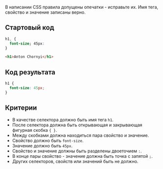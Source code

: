 В написании CSS правила допущены опечатки - исправьте их. Имя тега, свойство и
значение записаны верно.

## Стартовый код

```css
h1, {
  font-size; 45px:
}
```

```html
<h1>Anton Chornyi</h1>
```

## Код результата

```css
h1 {
  font-size: 45px;
}
```

## Критерии

- В качестве селектора должно быть имя тега `h1`.
- После селектора должна быть открывающая и закрывающая фигурная скобка `{ }`.
- Между скобками должна находиться пара свойство и значение.
- Свойство должно быть `font-size`.
- Значение должно быть `45px`.
- Свойство и значение должны быть разделены двоеточием `:`.
- В конце пары свойство - значение должна быть точка с запятой `;`.
- Других селекторов, свойств или значений быть не должно.
